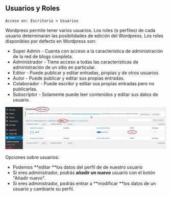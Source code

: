 ## Usuarios y Roles

```
Acceso en: Escritorio > Usuarios
```

Wordpress permite tener varios usuarios. Los roles \(o perfiles\) de cada usuario determinarán las posibilidades de edición del Wordpress. Los roles disponibles por defecto en Wordpress son:

* Super Admin - Cuenta con acceso a la característica de administración de la red de blogs completa.
* Administrador - Tiene acceso a todas las características de administración de un sitio en particular.
* Editor - Puede publicar y editar entradas, propias y de otros usuarios.
* Autor - Puede publicar y editar sus propias entradas.
* Colaborador - Puede escribir y editar sus propias entradas pero no publicarlas.
* Subscriptor - Solamente puede leer contenidos y editar sus datos de usuario.

![](/assets/usuarios.png)

Opciones sobre usuarios:

* Podemos **editar **los datos del perfil de de nuestro usuario
* Si eres administrador, podrás **añadir un nuevo** usuario con el botón "Añadir nuevo".
* Si eres administrador, podrás entrar a **modificar **los datos de un usuario y cambiarle su perfil.



